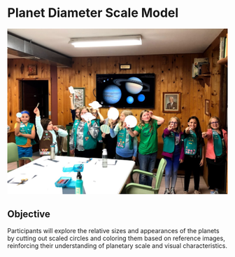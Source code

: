 # Planet Diameter Scale Model

![Planet Diameter Scale](../images/planet-diameters.jpg)


## Objective
Participants will explore the relative sizes and appearances of the planets by cutting out scaled circles and coloring them based on reference images, reinforcing their understanding of planetary scale and visual characteristics.